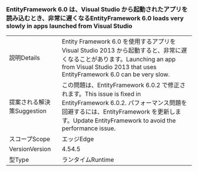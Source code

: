 ### <a name="entityframework-60-loads-very-slowly-in-apps-launched-from-visual-studio"></a><span data-ttu-id="872a5-101">EntityFramework 6.0 は、Visual Studio から起動されたアプリを読み込むとき、非常に遅くなる</span><span class="sxs-lookup"><span data-stu-id="872a5-101">EntityFramework 6.0 loads very slowly in apps launched from Visual Studio</span></span>

|   |   |
|---|---|
|<span data-ttu-id="872a5-102">説明</span><span class="sxs-lookup"><span data-stu-id="872a5-102">Details</span></span>|<span data-ttu-id="872a5-103">Entity Framework 6.0 を使用するアプリを Visual Studio 2013 から起動すると、非常に遅くなることがあります。</span><span class="sxs-lookup"><span data-stu-id="872a5-103">Launching an app from Visual Studio 2013 that uses EntityFramework 6.0 can be very slow.</span></span>|
|<span data-ttu-id="872a5-104">提案される解決策</span><span class="sxs-lookup"><span data-stu-id="872a5-104">Suggestion</span></span>|<span data-ttu-id="872a5-105">この問題は、EntityFramework 6.0.2 で修正されます。</span><span class="sxs-lookup"><span data-stu-id="872a5-105">This issue is fixed in EntityFramework 6.0.2.</span></span> <span data-ttu-id="872a5-106">パフォーマンス問題を回避するには、EntityFramework を更新します。</span><span class="sxs-lookup"><span data-stu-id="872a5-106">Update EntityFramework to avoid the performance issue.</span></span>|
|<span data-ttu-id="872a5-107">スコープ</span><span class="sxs-lookup"><span data-stu-id="872a5-107">Scope</span></span>|<span data-ttu-id="872a5-108">エッジ</span><span class="sxs-lookup"><span data-stu-id="872a5-108">Edge</span></span>|
|<span data-ttu-id="872a5-109">Version</span><span class="sxs-lookup"><span data-stu-id="872a5-109">Version</span></span>|<span data-ttu-id="872a5-110">4.5</span><span class="sxs-lookup"><span data-stu-id="872a5-110">4.5</span></span>|
|<span data-ttu-id="872a5-111">型</span><span class="sxs-lookup"><span data-stu-id="872a5-111">Type</span></span>|<span data-ttu-id="872a5-112">ランタイム</span><span class="sxs-lookup"><span data-stu-id="872a5-112">Runtime</span></span>|

